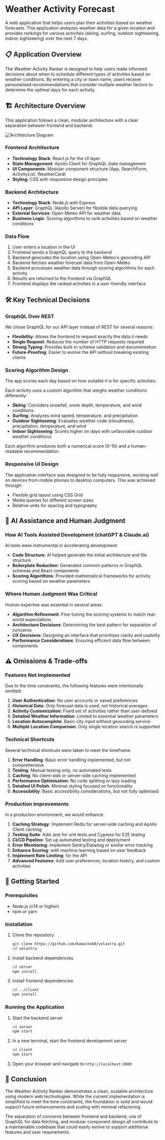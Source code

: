 # Weather Activity Forecast

A web application that helps users plan their activities based on weather forecasts. This application analyzes weather data for a given location and provides rankings for various activities (skiing, surfing, outdoor sightseeing, indoor sightseeing) over the next 7 days.

## 📋 Application Overview

The Weather Activity Ranker is designed to help users make informed decisions about when to schedule different types of activities based on weather conditions. By entering a city or town name, users receive personalised recommendations that consider multiple weather factors to determine the optimal days for each activity.

## 🏗️ Architecture Overview

This application follows a clean, modular architecture with a clear separation between frontend and backend:

![Architecture Diagram](./ArchitectureOverview.png)

### Frontend Architecture

- **Technology Stack**: React.js for the UI layer
- **State Management**: Apollo Client for GraphQL state management
- **UI Components**: Modular component structure (App, SearchForm, ActivityList, WeatherCard)
- **Styling**: CSS with responsive design principles

### Backend Architecture

- **Technology Stack**: Node.js with Express
- **API Layer**: GraphQL (Apollo Server) for flexible data querying
- **External Services**: Open-Meteo API for weather data
- **Business Logic**: Scoring algorithms to rank activities based on weather conditions

### Data Flow

1. User enters a location in the UI
2. Frontend sends a GraphQL query to the backend
3. Backend geocodes the location using Open-Meteo's geocoding API
4. Backend fetches weather forecast data from Open-Meteo
5. Backend processes weather data through scoring algorithms for each activity
6. Results are returned to the frontend via GraphQL
7. Frontend displays the ranked activities in a user-friendly interface

## 🛠️ Key Technical Decisions

### GraphQL Over REST

We chose GraphQL for our API layer instead of REST for several reasons:

- **Flexibility**: Allows the frontend to request exactly the data it needs
- **Single Request**: Reduces the number of HTTP requests required
- **Strong Typing**: Provides built-in schema validation and documentation
- **Future-Proofing**: Easier to evolve the API without breaking existing clients

### Scoring Algorithm Design

The app scores each day based on how suitable it is for specific activities.

Each activity uses a custom algorithm that weighs weather conditions differently:

- **Skiing**: Considers snowfall, snow depth, temperature, and wind conditions
- **Surfing**: Analyzes wind speed, temperature, and precipitation
- **Outdoor Sightseeing**: Evaluates weather code (cloudiness), precipitation, temperature, and wind
- **Indoor Sightseeing**: Scores higher on days with unfavorable outdoor weather conditions

Each algorithm produces both a numerical score (0-10) and a human-readable recommendation.

### Responsive UI Design

The application interface was designed to be fully responsive, working well on devices from mobile phones to desktop computers. This was achieved through:

- Flexible grid layout using CSS Grid
- Media queries for different screen sizes
- Relative units for spacing and typography

## 🤖 AI Assistance and Human Judgment

### How AI Tools Assisted Development (chatGPT & Claude.ai)

AI tools were instrumental in accelerating development:

- **Code Structure**: AI helped generate the initial architecture and file structure
- **Boilerplate Reduction**: Generated common patterns in GraphQL schemas and React components
- **Scoring Algorithms**: Provided mathematical frameworks for activity scoring based on weather parameters

### Where Human Judgment Was Critical

Human expertise was essential in several areas:

- **Algorithm Refinement**: Fine-tuning the scoring systems to match real-world expectations
- **Architecture Decisions**: Determining the best pattern for separation of concerns
- **UX Decisions**: Designing an interface that prioritizes clarity and usability
- **Performance Considerations**: Ensuring efficient data flow between components

## ⚠️ Omissions & Trade-offs

### Features Not Implemented

Due to the time constraints, the following features were intentionally omitted:

1. **User Authentication**: No user accounts or saved preferences
2. **Historical Data**: Only forecast data is used, not historical averages
3. **Activity Customization**: Fixed set of activities rather than user-defined
4. **Detailed Weather Information**: Limited to essential weather parameters
5. **Location Autocomplete**: Basic city input without geocoding service
6. **Multiple Location Comparison**: Only single location search is supported

### Technical Shortcuts

Several technical shortcuts were taken to meet the timeframe:

1. **Error Handling**: Basic error handling implemented, but not comprehensive
2. **Testing**: Manual testing only, no automated tests
3. **Caching**: No client-side or server-side caching implemented
4. **Performance Optimisation**: No code splitting or lazy loading
5. **Detailed UI Polish**: Minimal styling focused on functionality
6. **Accessibility**: Basic accessibility considerations, but not fully optimised

### Production Improvements

In a production environment, we would enhance:

1. **Caching Strategy**: Implement Redis for server-side caching and Apollo Client caching
2. **Testing Suite**: Add Jest for unit tests and Cypress for E2E testing
3. **CI/CD Pipeline**: Set up automated testing and deployment
4. **Error Monitoring**: Implement Sentry/Datadog or similar error tracking
5. **Enhance Scoring**: with machine learning based on user feedback
6. **Implement Rate Limiting**: for the API
7. **Advanced Features**: Add user preferences, location history, and custom activities

## 🚀 Getting Started

### Prerequisites

- Node.js (v14 or higher)
- npm or yarn

### Installation

1. Clone the repository

   ```bash
   git clone https://github.com/Kamacho68/velastra.git
   cd velastra
   ```

2. Install backend dependencies

   ```bash
   cd server
   npm install
   ```

3. Install frontend dependencies
   ```bash
   cd ../client
   npm install
   ```

### Running the Application

1. Start the backend server

   ```bash
   cd server
   npm start
   ```

2. In a new terminal, start the frontend development server

   ```bash
   cd client
   npm start
   ```

3. Open your browser and navigate to `http://localhost:3000`

## 🔮 Conclusion

The Weather Activity Ranker demonstrates a clean, scalable architecture using modern web technologies. While the current implementation is simplified to meet the time constraints, the foundation is solid and would support future enhancements and scaling with minimal refactoring.

The separation of concerns between frontend and backend, use of GraphQL for data fetching, and modular component design all contribute to a maintainable codebase that could easily evolve to support additional features and user requirements.
